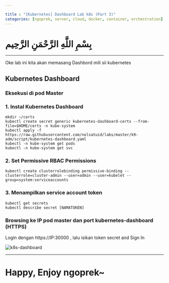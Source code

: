 ```yaml
---

title : "[Kubernetes] Dashboard Lab k8s (Part 3)"
categories: [ngoprek, server, cloud, docker, container, orchestration]
---
```

# بِسْمِ اللَّهِ الرَّحْمَنِ الرَّحِيم
---

Oke lab ini kita akan memasang Dashbord mili sii kubernetes

## Kubernetes Dashboard #####

### Eksekusi di pod Master #####

### 1. Instal Kubernetes Dashboard

```shell
mkdir ~/certs
kubectl create secret generic kubernetes-dashboard-certs --from-file=$HOME/certs -n kube-system
kubectl apply -f https://raw.githubusercontent.com/nolsatuid/labs/master/k9-adm/script/kubernetes-dashboard.yaml
kubectl -n kube-system get pods
kubectl -n kube-system get svc
```

### 2. Set Permissive RBAC Permissions 
```shell
kubectl create clusterrolebinding permissive-binding --clusterrole=cluster-admin --user=admin --user=kubelet --group=system:serviceaccounts
```

### 3. Menampilkan service account token
```shell
kubectl get secrets
kubectl describe secret [NAMATOKEN]
```

### Browsing ke IP pod master dan port kubernetes-dashboard (HTTPS)
Login dengan https://IP:30000 , lalu isikan token secret and Sign In

![k8s-dashboard](https://raw.githubusercontent.com/ammarun11/ammarun11.github.io/master/static/img/_posts/k8s-dashboard.png)

---
# Happy,  Enjoy ngoprek~
